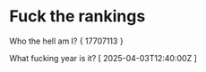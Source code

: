 # Fuck the rankings

Who the hell am I?
{ 17707113 }

What fucking year is it?
[ 2025-04-03T12:40:00Z ]
